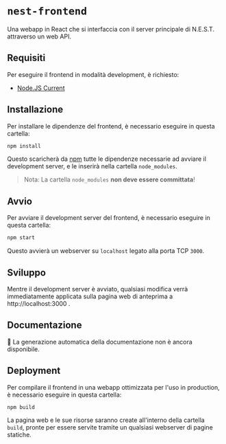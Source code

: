 # `nest-frontend`

Una webapp in React che si interfaccia con il server principale di N.E.S.T. attraverso un web API.

## Requisiti

Per eseguire il frontend in modalità development, è richiesto:

- [Node.JS Current](https://nodejs.org/it/download/current/)

## Installazione

Per installare le dipendenze del frontend, è necessario eseguire in questa cartella:

```bash
npm install
```

Questo scaricherà da [npm](https://www.npmjs.com/) tutte le dipendenze necessarie ad avviare il development server, e le
inserirà nella cartella `node_modules`.

> Nota: La cartella `node_modules` **non deve essere committata**!

## Avvio

Per avviare il development server del frontend, è necessario eseguire in questa cartella:

```bash
npm start
```

Questo avvierà un webserver su `localhost` legato alla porta TCP `3000`.

## Sviluppo

Mentre il development server è avviato, qualsiasi modifica verrà immediatamente applicata sulla pagina web di anteprima
a http://localhost:3000 .

## Documentazione

<!-- TODO: Questa parte non è ancora stata realizzata. -->

🚧 La generazione automatica della documentazione non è ancora disponibile.

## Deployment

Per compilare il frontend in una webapp ottimizzata per l'uso in production, è necessario eseguire in questa cartella:

```bash
npm build
```

La pagina web e le sue risorse saranno create all'interno della cartella `build`, pronte per essere servite tramite un
qualsiasi webserver di pagine statiche.